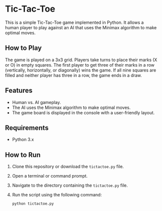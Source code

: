 # Tic-Tac-Toe

This is a simple Tic-Tac-Toe game implemented in Python. It allows a human player to play against an AI that uses the Minimax algorithm to make optimal moves.

## How to Play

The game is played on a 3x3 grid. Players take turns to place their marks (X or O) in empty squares. The first player to get three of their marks in a row (vertically, horizontally, or diagonally) wins the game. If all nine squares are filled and neither player has three in a row, the game ends in a draw.

## Features

- Human vs. AI gameplay.
- The AI uses the Minimax algorithm to make optimal moves.
- The game board is displayed in the console with a user-friendly layout.

## Requirements

- Python 3.x

## How to Run

1. Clone this repository or download the `tictactoe.py` file.
2. Open a terminal or command prompt.
3. Navigate to the directory containing the `tictactoe.py` file.
4. Run the script using the following command:

   ```sh
   python tictactoe.py

